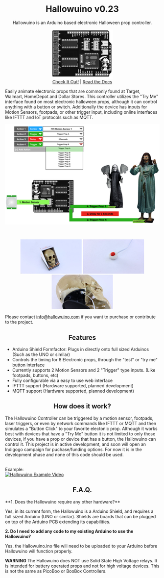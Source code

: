 <h1 align="center">Hallowuino v0.23</h1>
<p align="center">Hallowuino is an Arduino based electronic Halloween prop controller.</p>
<p align="center">
<img src="/images/Hallowuino-pop.png" width="200" align="center"> <br/>
<a href="#site">Check It Out!</a> | <a href="#documentation">Read the Docs</a></p>

Easily animate electronic props that are commonly found at Target, Walmart, HomeDepot and Dollar Stores. This controller utilizes the "Try Me" interface found on most electronic halloween props, although it can control anything with a button or switch. Additionally the device has inputs for Motion Sensors, footpads, or other trigger input, including online interfaces like IFTTT and IoT protocols such as MQTT.

<p align="center">
<img src="/images/Workflow.png" width="600"></p><br/>
<p align="center">
<img src="/images/Example-Prop.jpg" width="200"> <img src="/images/Button.jpg" width="200"> <img src="/images/Try-Me-Interface.jpg" width="200"> <br/></p>

Please contact info@hallowuino.com if you want to purchase or contribute to the project.

<h2 align="center">Features</h2>

  * Arduino Shield Formfactor: Plugs in directly onto full sized Arduinos (Such as the UNO or similar)
  * Controls the timing for 8 Electronic props, through the "test" or "try me" button interface
  * Currently supports 2 Motion Sensors and 2 "Trigger" type inputs. (Like footpads, buttons, etc)
  * Fully configurable via a easy to use web interface
  * IFTTT support (Hardware supported, planned development)
  * MQTT support (Hardware supported, planned development)
  
<h2 align="center">How does it work?</h1>
The Hallowuino Controller can be triggered by a motion sensor, footpads, laser triggers, or even by network commands like IFTTT or MQTT and then simulates a "Button Click" to your favorite electonic prop. Although it works best with devices that have a "Try Me" button it is not limited to only those devices, if you have a prop or device that has a button, the Hallowuino can control it. This project is in active development, and soon will open an Indigogo campaign for puchase/funding options. For now it is in the development phase and none of this code should be used. <br/><br/>


Example:<br/>
[![Hallowuino Example Video](http://img.youtube.com/vi/72wD3h66Z6o/0.jpg)](http://www.youtube.com/watch?v=72wD3h66Z6o "Hallowuino Example Video")

<h2 align="center">F.A.Q.</h1>
**1. Does the Hallowuino require any other hardware?**

  Yes, in its current form, the Hallowuino is a Arduino Shield, and requires a full sized Arduino (UNO or similar). Shields are boards that can be plugged on top of the Arduino PCB extending its capabilities. 

**2. Do I need to add any code to my existing Arduino to use the Hallowuino?**

  Yes, the Hallowuino.ino file will need to be uploaded to your Arduino before Hallowuino will function properly.


**WARNING** The Hallowuino does NOT use Solid State High Voltage relays.  It is intended for battery operated props and not for high voltage devices. This is not the same as PicoBoo or BooBox Controllers.






